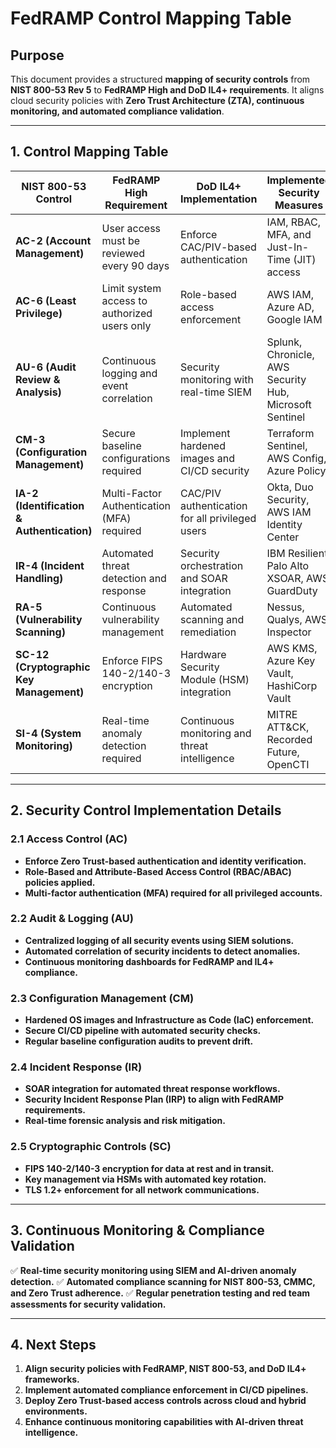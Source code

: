 # **FedRAMP Control Mapping Table**

## **Purpose**
This document provides a structured **mapping of security controls** from **NIST 800-53 Rev 5** to **FedRAMP High and DoD IL4+ requirements**. It aligns cloud security policies with **Zero Trust Architecture (ZTA), continuous monitoring, and automated compliance validation**.

---

## **1. Control Mapping Table**
| **NIST 800-53 Control** | **FedRAMP High Requirement** | **DoD IL4+ Implementation** | **Implemented Security Measures** |
|---------------------|---------------------------|--------------------------|--------------------------------|
| **AC-2 (Account Management)** | User access must be reviewed every 90 days | Enforce CAC/PIV-based authentication | IAM, RBAC, MFA, and Just-In-Time (JIT) access |
| **AC-6 (Least Privilege)** | Limit system access to authorized users only | Role-based access enforcement | AWS IAM, Azure AD, Google IAM |
| **AU-6 (Audit Review & Analysis)** | Continuous logging and event correlation | Security monitoring with real-time SIEM | Splunk, Chronicle, AWS Security Hub, Microsoft Sentinel |
| **CM-3 (Configuration Management)** | Secure baseline configurations required | Implement hardened images and CI/CD security | Terraform Sentinel, AWS Config, Azure Policy |
| **IA-2 (Identification & Authentication)** | Multi-Factor Authentication (MFA) required | CAC/PIV authentication for all privileged users | Okta, Duo Security, AWS IAM Identity Center |
| **IR-4 (Incident Handling)** | Automated threat detection and response | Security orchestration and SOAR integration | IBM Resilient, Palo Alto XSOAR, AWS GuardDuty |
| **RA-5 (Vulnerability Scanning)** | Continuous vulnerability management | Automated scanning and remediation | Nessus, Qualys, AWS Inspector |
| **SC-12 (Cryptographic Key Management)** | Enforce FIPS 140-2/140-3 encryption | Hardware Security Module (HSM) integration | AWS KMS, Azure Key Vault, HashiCorp Vault |
| **SI-4 (System Monitoring)** | Real-time anomaly detection required | Continuous monitoring and threat intelligence | MITRE ATT&CK, Recorded Future, OpenCTI |

---

## **2. Security Control Implementation Details**
### **2.1 Access Control (AC)**
- **Enforce Zero Trust-based authentication and identity verification.**
- **Role-Based and Attribute-Based Access Control (RBAC/ABAC) policies applied.**
- **Multi-factor authentication (MFA) required for all privileged accounts.**

### **2.2 Audit & Logging (AU)**
- **Centralized logging of all security events using SIEM solutions.**
- **Automated correlation of security incidents to detect anomalies.**
- **Continuous monitoring dashboards for FedRAMP and IL4+ compliance.**

### **2.3 Configuration Management (CM)**
- **Hardened OS images and Infrastructure as Code (IaC) enforcement.**
- **Secure CI/CD pipeline with automated security checks.**
- **Regular baseline configuration audits to prevent drift.**

### **2.4 Incident Response (IR)**
- **SOAR integration for automated threat response workflows.**
- **Security Incident Response Plan (IRP) to align with FedRAMP requirements.**
- **Real-time forensic analysis and risk mitigation.**

### **2.5 Cryptographic Controls (SC)**
- **FIPS 140-2/140-3 encryption for data at rest and in transit.**
- **Key management via HSMs with automated key rotation.**
- **TLS 1.2+ enforcement for all network communications.**

---

## **3. Continuous Monitoring & Compliance Validation**
✅ **Real-time security monitoring using SIEM and AI-driven anomaly detection.**
✅ **Automated compliance scanning for NIST 800-53, CMMC, and Zero Trust adherence.**
✅ **Regular penetration testing and red team assessments for security validation.**

---

## **4. Next Steps**
1. **Align security policies with FedRAMP, NIST 800-53, and DoD IL4+ frameworks.**
2. **Implement automated compliance enforcement in CI/CD pipelines.**
3. **Deploy Zero Trust-based access controls across cloud and hybrid environments.**
4. **Enhance continuous monitoring capabilities with AI-driven threat intelligence.**
